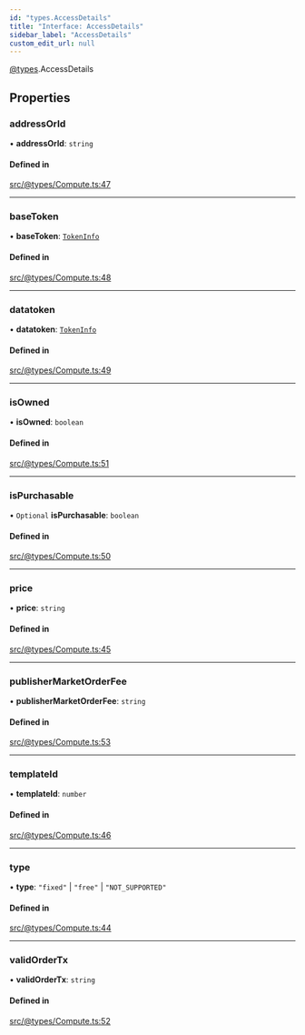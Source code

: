 ```yaml
---
id: "types.AccessDetails"
title: "Interface: AccessDetails"
sidebar_label: "AccessDetails"
custom_edit_url: null
---
```


[@types](../modules/types.md).AccessDetails

## Properties

### addressOrId

• **addressOrId**: `string`

#### Defined in

[src/@types/Compute.ts:47](https://github.com/deltaDAO/nautilus/blob/3e3a03e/src/@types/Compute.ts#L47)

___

### baseToken

• **baseToken**: [`TokenInfo`](types.TokenInfo.md)

#### Defined in

[src/@types/Compute.ts:48](https://github.com/deltaDAO/nautilus/blob/3e3a03e/src/@types/Compute.ts#L48)

___

### datatoken

• **datatoken**: [`TokenInfo`](types.TokenInfo.md)

#### Defined in

[src/@types/Compute.ts:49](https://github.com/deltaDAO/nautilus/blob/3e3a03e/src/@types/Compute.ts#L49)

___

### isOwned

• **isOwned**: `boolean`

#### Defined in

[src/@types/Compute.ts:51](https://github.com/deltaDAO/nautilus/blob/3e3a03e/src/@types/Compute.ts#L51)

___

### isPurchasable

• `Optional` **isPurchasable**: `boolean`

#### Defined in

[src/@types/Compute.ts:50](https://github.com/deltaDAO/nautilus/blob/3e3a03e/src/@types/Compute.ts#L50)

___

### price

• **price**: `string`

#### Defined in

[src/@types/Compute.ts:45](https://github.com/deltaDAO/nautilus/blob/3e3a03e/src/@types/Compute.ts#L45)

___

### publisherMarketOrderFee

• **publisherMarketOrderFee**: `string`

#### Defined in

[src/@types/Compute.ts:53](https://github.com/deltaDAO/nautilus/blob/3e3a03e/src/@types/Compute.ts#L53)

___

### templateId

• **templateId**: `number`

#### Defined in

[src/@types/Compute.ts:46](https://github.com/deltaDAO/nautilus/blob/3e3a03e/src/@types/Compute.ts#L46)

___

### type

• **type**: ``"fixed"`` \| ``"free"`` \| ``"NOT_SUPPORTED"``

#### Defined in

[src/@types/Compute.ts:44](https://github.com/deltaDAO/nautilus/blob/3e3a03e/src/@types/Compute.ts#L44)

___

### validOrderTx

• **validOrderTx**: `string`

#### Defined in

[src/@types/Compute.ts:52](https://github.com/deltaDAO/nautilus/blob/3e3a03e/src/@types/Compute.ts#L52)
